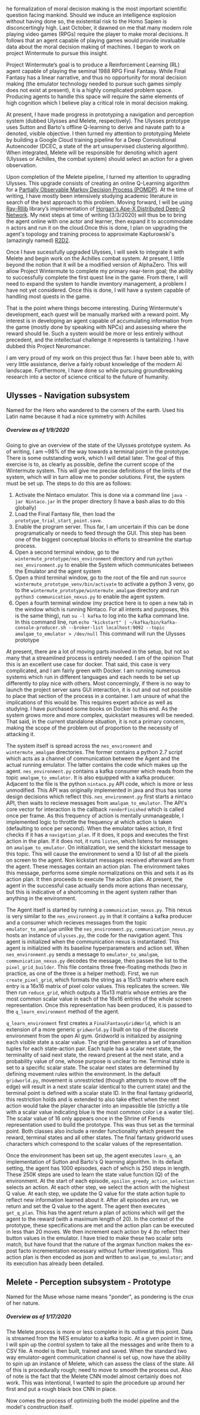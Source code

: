 he formalization of moral decision making is the most important scientific question facing mankind. Should we induce an intelligence explosion without having done so, the existential risk to the Homo Sapien is disconcertingly high. Last October, it dawned on me that many modern role playing video games (RPGs) require the player to make moral decisions. It follows that an agent capable of playing games would provide invaluable data about the moral decision making of machines. I began to work on project Wintermute to pursue this insight. 

Project Wintermute’s goal is to produce a Reinforcement Learning (RL) agent capable of playing the seminal 1988 RPG Final Fantasy. While Final Fantasy has a linear narrative, and thus no opportunity for moral decision making (the emulator technology needed to pursue such games simply does not exist at present), it is a highly complicated problem space. Producing agents to handle this space will require the same elements of high cognition which I believe play a critical role in moral decision making.

At present, I have made progress in prototyping a navigation and perception system (dubbed Ulysses and Melete, respectively). The Ulysses prototype uses Sutton and Barto's offline Q-learning to derive and navate path to a denoted, visible objective. I then turned my attention to prototyping Melete by building a Google Cloud training pipeline for a Deep Convolutional Autoencoder (DCEC, a state of the art unsupervised clustering algorithm). When integrated, Melete will be responsible for denoting which agent (Ulysses or Achilles, the combat system) should select an action for a given observation.

Upon completion of the Melete pipeline, I turned my attention to upgrading Ulysses. This upgrade consists of creating an online Q-Learning algorithm for a [Partially Observable Markov Decision Process (POMDP)](https://en.wikipedia.org/wiki/Partially_observable_Markov_decision_process). At the time of writing, I have mostly been intensively studying academic literature in search of the best approach to this problem. Moving forward, I will be using [Ray-Rllib](https://ray.readthedocs.io/en/latest/rllib.html) library’s implementation of [Horgan's Ape-X Distributed Deep-Q Network](https://arxiv.org/abs/1803.00933). My next steps at time of writing (3/3/2020) will thus be to bring the agent online with one actor and learner, then expand it to accommodate n actors and run it on the cloud.Once this is done, I plan on upgrading the agent's topology and training process to approximate Kapturowski's (amazingly named) [R2D2](https://openreview.net/forum?id=r1lyTjAqYX).

Once I have sucessfully upgraded Ulysses, I will seek to integrate it with Melete and begin work on the Achilles combat system. At present, I little beyond the notion that it will be a modified version of AlphaZero. This will allow Project Wintermute to complete my primary near-term goal; the ability to successfully complete the first quest line in the game. From there, I will need to expand the system to handle inventory management, a problem I have not yet considered. Once this is done, I will have a system capable of handling most quests in the game.

That is the point where things become interesting. During Wintermute's development, each quest will be manually marked with a reward point. My interest is in developing an agent capable of accumulating information from the game (mostly done by speaking with NPCs) and assessing where the reward should lie. Such a system would be more or less entirely without precedent, and the intellectual challenge it represents is tantalizing. I have dubbed this Project Neuromancer. 

I am very proud of my work on this project thus far. I have been able to, with very little assistance, derive a fairly robust knowledge of the modern AI landscape. Furthermore, I have done so while pursuing groundbreaking research into a sector of science critical to the future of humanity. 
    
## Ulysses - Navigation subsystem

Named for the Hero who wandered to the corners of the earth. Used his Latin name because it had a nice symmetry with Achilles

##### Overview as of 1/9/2020

Going to give an overview of the state of the Ulysses prototype system. As of writing, I am ~98% of the way towards a terminal point in the prototype. There is some outstanding work,
which I will detail later. The goal of this exercise is to, as clearly as possible, define the current scope of the Wintermute system. This will give me precise definitions of the limits 
of the system, which will in turn allow me to ponder solutions.
    First, the system must be set up. The steps to do this are as follows:
    
1. Activate the Nintaco emulator. This is done via a command line `java -jar Nintaco.jar` in the proper directory (I have a bash alias to do this globally)
2. Load the Final Fantasy file, then load the `prototype_trial_start_point.save`.
3. Enable the program server. Thus far, I am uncertain if this can be done programatically or needs to feed through the GUI. This step has been one of the biggest
   conceptual blocks in efforts to streamline the startup process.
4. Open a second terminal window, go to the `wintermute_prototype/nes_environment` directory and run `python nes_environment.py` to enable the System which communicates between the 
   Emulator and the agent system
5. Open a third terminal window, go to the root of the file and run `source wintermute_prototype_venv/bin/activate` to activate a python 3 venv,
   go to the `wintermute_prototype/wintermute_amalgam` directory and run `python3 communication_nexus.py` to enable the agent system.
6. Open a fourth terminal window (my practice here is to open a new tab in the window which is running Nintaco. For all intents and purposes, this is the same thing),
   run `su -l kafka` to log into the kafka command line. In this command line, run `echo "kickstart" | ~/kafka/bin/kafka-console-producer.sh --broker-list localhost:9092 --topic amalgam_to_emulator > /dev/null`
   This command will run the Ulysses prototype
   
At present, there are a lot of moving parts involved in the setup, but not so many that a streamlined process is entirely needed. I am of the opinion
That this is an excellent use case for docker. That said, this case is very complicated, and I am fairly green with Docker. I am running numerous systems which run
in different languages and each needs to be set up differently to play nice with others. Most concerningly, if there is no way to launch the project server sans GUI 
interaction, it is out and out not possible to place that section of the process in a container. I am unsure of what the implications of this would be. This requires
expert advice as well as studying. I have purchased some books on Docker to this end. As the system grows more and more complex, quickstart measures will be needed.
That said, in the current standalone situation, it is not a primary concern, making the scope of the problem out of proportion to the necessity of attacking it.

The system itself is spread across the `nes_environment` and `wintermute_amalgam` directories. The former contains a python 2.7 script which acts as a channel of communication
between the Agent and the actual running emulator. The latter contains the code which makes up the agent. `nes_environment.py` contains a kafka consumer which reads from the topic `amalgam_to_emulator`.
It is also equipped with a kafka producer. Adjacent to the file is the python `nintaco.py` API code, which is more or less unmodified. This API was originally implemented in java and thus
has some design decisions which reflect this. `nes_environment.py` first starts a nintaco API, then waits to recieve messages from `amalgam_to_emulator`. The API's core vector for interaction is the callback
`renderFinished` which is called once per frame. As this frequency of action is mentally unmanageable, I implemented logic to throttle the frequency at which action is taken (defaulting to once per second).
When the emulator takes action, it first checks if it has a `navigation_plan`. If it does, it pops and executes the first action in the plan. If it does not, it runs `listen`, which listens for messages
on `amalgam_to_emulator`. On initialization, we send the kickstart message to this topic. This will cause the environment to send a 1D list of all the pixels on screen to the agent. Non kickstart messages
received afterward are from the agent. These messages contain an action plan. The environment takes this message, performs some simple normalizations on this and sets it as its action plan. It then proceeds to execute
The action plan. At present, the agent in the successful case actually sends more actions than necessary, but this is indicative of a shortcoming in the agent system rather than anything in the environment.
    
The Agent itself is started by running a `communication_nexus.py`. This nexus is very similar to the `nes_environment.py` in that it contains a kafka producer and a consumer which recieves messages from the topic `emulator_to_amalgam`
unlike the `nes_environment.py`, `communication_nexus.py` hosts an instance of `ulysses.py`, the code for the navigation agent. This agent is initialized when the communication nexus is instantiated. This agent is initialzied with its
baseline hyperparameters and action set. When `nes_environment.py` sends a message to `emulator_to_amalgam`, `communication_nexus.py` decodes the message, then passes the list to the `pixel_grid_builder`. This file contains three free-floating
methods (two in practice, as one of the three is a helper method). First, we run `create_pixel_grid`, which formats the string as a 15x13 matrix where each entry is a 16x16 matrix of pixel color values. This replicates the screen. We then run
`reduce_grid`, which outputs a 15x13 matrix whose entries are the most common scalar value in each of the 16x16 entries of the whole screen representation. Once this representation has been produced, it is passed to the `q_learn_environment`
method of the agent.

`q_learn_environment` first creates a `FinalFantasyGridWorld`, which is an extension of a more generic `gridworld.py` I built on top of the discrete environment from the open AI gym.
Gridworld is initialized by assigning each visible state a scalar value. The grid then generates a set of transition tuples for each state-action pair. Each tuple has a scalar next state,
the terminality of said next state, the reward present at the next state, and a probability value of one, whose purpose is unclear to me. Terminal state is set to a specific scalar state.
The scalar next states are determined by defining movement rules within the environment. In the default `gridworld.py`, movement is unrestricted (though attempts to move off the edge) will result
in a next state scalar identical to the current state) and the terminal point is defined with a scalar state ID. In the final fantasy gridworld, this restriction holds and is extended to also
take effect when the next action would take the player character into an impassible tile (strictly a tile with a scalar value indicating blue is the most common color i.e a water tile). The scalar value
of 16 only appears once in the Shrine of Fiends representation used to build the prototype. This was thus set as the terminal point. Both classes also include a render functionality which present the reward,
terminal states and all other states. The final fantasy gridworld uses characters which correspond to the scalar values of the representation.

Once the environment has been set up, the agent executes `learn_q`, an implementation of Sutton and Barto's Q learning algorithm. In its default setting, the agent has 1000 episodes, each of which
is 250 steps in length. These 250K steps are used to learn the state value function (Q) of the environment. At the start of each episode, `epsilon_greedy_action_selection` selects an action. At each other
step, we select the action with the highest Q value. At each step, we update the Q value for the state action tuple to reflect new information learned about it. After all episodes are run, we return and set
the Q value to the agent. The agent then executes `get_q_plan`. This has the agent return a plan of actions which will get the agent to the reward (with a maximum length of 20). In the context of the prototype,
these specifications are met and the action plan can be executed in less than 20 moves. We then increment each action by 4 (to reflect their button values in the emulator. I have tried to make these two scalar sets
match, but have found that the nature of the argmax function makes the ex-post facto incrementation necessary without further investigation). This action plan is then encoded as json and written to `amalgam_to_emulator`;
and its execution has already been detailed.

## Melete - Perception subsystem - Prototype

Named for the Muse whose name means "ponder", as pondering is the crux of her nature.

##### Overview as of 1/17/2020

The Melete process is more or less complete in its outline at this point. Data is streamed from the NES emulator to a kafka topic. At a given point in time, I will spin up the control
system to take all the messages and write them to a CSV file. A model is then built, trained and saved. When the standard two way emulator-agent communication channel is set up, now
have the ability to spin up an instance of Melete, which can assess the class of the state. All of this is procedurally rough; need to move to smooth the process out. Also of note is
the fact that the Melete CNN model almost certainly does not work. This was intentional, I wanted to spin the procedure up around her first and put a rough black box CNN in place.

Now comes the process of optimizing both the model pipeline and the model's construction itself.  